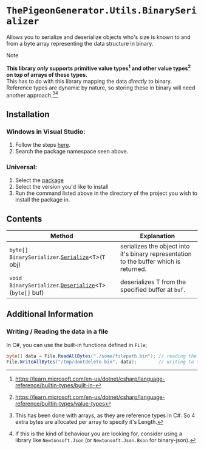 # `ThePigeonGenerator.Utils.BinarySerializer`
Allows you to serialize and deserialize objects who's size is known to and from a byte array representing the data structure in binary.

> [!NOTE]
> **This library _only_ supports primitive value types[^1] and other value types[^2] on top of arrays of these types.<br/>**
> This has to do with this library mapping the data *directly* to binary. Reference types are dynamic by nature, so storing these in binary will need another approach.[^3][^4]

## Installation
### Windows in Visual Studio:
1. Follow the steps [here](https://learn.microsoft.com/en-us/nuget/quickstart/install-and-use-a-package-in-visual-studio#nuget-package-manager).
2. Search the package namespace seen above.
### Universal:
1. Select the [package](https://github.com/thepigeongenerator/BinarySerializer/pkgs/nuget/ThePigeonGenerator.Utils.BinarySerializer)
2. Select the version you'd like to install
3. Run the command listed above in the directory of the project you wish to install the package in.

## Contents
| Method                                                                     | Explanation                                                                            |
| -------------------------------------------------------------------------- | -------------------------------------------------------------------------------------- |
| `byte[]` `BinarySerializer`.[`Serialize`](#serialize)<`T`>(`T` obj)        | serializes the object into it's binary representation to the buffer which is returned. |
| `void` `BinarySerializer`.[`Deserialize`](#deserialize)<`T`>(`byte[]` buf) | deserializes T from the specified buffer at `buf`.                                     |

## Additional Information
### Writing / Reading the data in a file
In C#, you can use the built-in functions defined in `File`;
```cs
byte[] data = File.ReadAllBytes("./some/filepath.bin"); // reading the data stored at the path
File.WriteAllBytes("/tmp/dontdelete.bin", data);        // writing to the binary file
```

[^1]: https://learn.microsoft.com/en-us/dotnet/csharp/language-reference/builtin-types/built-in-
[^2]: https://learn.microsoft.com/en-us/dotnet/csharp/language-reference/builtin-types/value-types
[^3]: This has been done with arrays, as they are reference types in C#. So 4 extra bytes are allocated per array to specify it's Length.
[^4]: If this is the kind of behaviour you are looking for, consider using a library like `Newtonsoft.Json` (or `Newtonsoft.Json.Bson` for binary-json).
